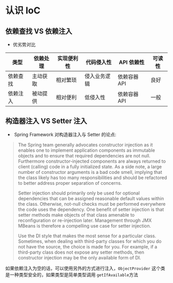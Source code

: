 # 认识 IoC

## 依赖查找 VS 依赖注入

- 优劣势对比

| 类型     | 依赖处理 | 实现便利性 | 代码侵入性   | API 依赖性   | 可读性 |
| -------- | -------- | ---------- | ------------ | ------------ | ------ |
| 依赖查找 | 主动获取 | 相对繁琐   | 侵入业务逻辑 | 依赖容器 API | 良好   |
| 依赖注入 | 被动提供 | 相对便利   | 低侵入性     | 依赖容器 API | 一般   |

## 构造器注入 VS Setter 注入

- ​	Spring Framework 对构造器注入与 Setter 的论点:

> The Spring team generally advocates constructor injection as it enables one to implement application components as immutable objects and to ensure that required dependencies are not null. Furthermore constructor-injected components are always returned to client (calling) code in a fully initialized state. As a side note, a large number of constructor arguments is a bad code smell, implying that the class likely has too many responsibilities and should be refactored to better address proper separation of concerns.
>
> Setter injection should primarily only be used for optional dependencies that can be assigned reasonable default values within the class. Otherwise, not-null checks must be performed everywhere the code uses the dependency. One benefit of setter injection is that setter methods make objects of that class amenable to reconfiguration or re-injection later. Management through JMX MBeans is therefore a compelling use case for setter injection.
>
> Use the DI style that makes the most sense for a particular class. Sometimes, when dealing with third-party classes for which you do not have the source, the choice is made for you. For example, if a third-party class does not expose any setter methods, then constructor injection may be the only available form of DI.

​		如果依赖注入为空的话，可以使用另外的方式进行注入，`ObjectProvider` 这个类 是一种类型安全的，如果类型是简单类型调用 `getIfAvailable`方法

